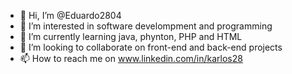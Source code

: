 - 👋 Hi, I’m @Eduardo2804
- 👀 I’m interested in software develompment and programming 
- 🌱 I’m currently learning java, phynton, PHP and HTML
- 💞️ I’m looking to collaborate on front-end and back-end projects
- 📫 How to reach me on www.linkedin.com/in/karlos28

<!---
Eduardo2804/Eduardo2804 is a ✨ special ✨ repository because its `README.md` (this file) appears on your GitHub profile.
You can click the Preview link to take a look at your changes.
--->

